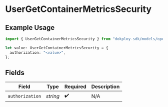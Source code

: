 # UserGetContainerMetricsSecurity

## Example Usage

```typescript
import { UserGetContainerMetricsSecurity } from "dokploy-sdk/models/operations";

let value: UserGetContainerMetricsSecurity = {
  authorization: "<value>",
};
```

## Fields

| Field              | Type               | Required           | Description        |
| ------------------ | ------------------ | ------------------ | ------------------ |
| `authorization`    | *string*           | :heavy_check_mark: | N/A                |